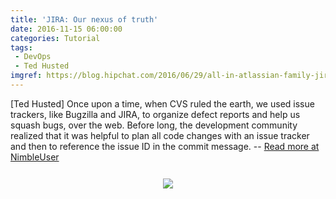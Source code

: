 ```yaml
---
title: 'JIRA: Our nexus of truth'
date: 2016-11-15 06:00:00
categories: Tutorial
tags:
 - DevOps
 - Ted Husted
imgref: https://blog.hipchat.com/2016/06/29/all-in-atlassian-family-jira-bitbucket-confluence-integrations/
---
```

[Ted Husted] Once upon a time, when CVS ruled the earth, we used issue trackers, like Bugzilla and JIRA, to organize defect reports and help us squash bugs, over the web. Before long, the development community realized that it was helpful to plan all code changes with an issue tracker and then to reference the issue ID in the commit message. -- [Read more at NimbleUser](http://www.nimbleuser.com/blog/jira-our-nexus-of-truth)
<div align="center"><img style="max-width: 50%; max-height: 50%; margin: 12px 0px 0px 0px; " src="https://blog.hipchat.com/wp-content/uploads/2016/06/hipchat_atlassian_integrations_JIRA_Bitbucket_Confluence-2.png"/></div>
